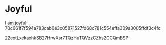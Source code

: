 # Joyful

I am joyful: 70c661f7f594a783cab0e3c05871527fd68c781c554effa309a3005ffdf3c4fc


22extLxekaxhkSB27HrwXsr7TQzHuTQVzzCZhs2CCQmBSP